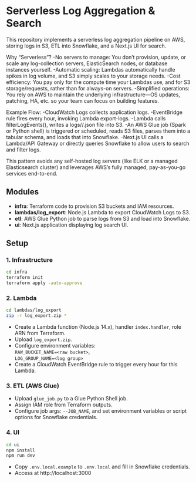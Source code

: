 # Serverless Log Aggregation & Search

This repository implements a serverless log aggregation pipeline on AWS, storing logs in S3, ETL into Snowflake, and a Next.js UI for search.

Why “Serverless”?
-No servers to manage: You don’t provision, update, or scale any log-collection servers, ElasticSearch nodes, or database instances yourself.
-Automatic scaling: Lambdas automatically handle spikes in log volume, and S3 simply scales to your storage needs.
-Cost efficiency: You pay only for the compute time your Lambdas use, and for S3 storage/requests, rather than for always-on servers.
-Simplified operations: You rely on AWS to maintain the underlying infrastructure—OS updates, patching, HA, etc. so your team can focus on building features.

Example Flow:
-CloudWatch Logs collects application logs.
-EventBridge rule fires every hour, invoking Lambda export-logs.
-Lambda calls filterLogEvents(), writes a logs/<logGroup>/<timestamp>.json file into S3.
-An AWS Glue job (Spark or Python shell) is triggered or scheduled, reads S3 files, parses them into a tabular schema, and loads that into Snowflake.
-Next.js UI calls a Lambda/API Gateway or directly queries Snowflake to allow users to search and filter logs.

This pattern avoids any self-hosted log servers (like ELK or a managed Elasticsearch cluster) and leverages AWS’s fully managed, pay-as-you-go services end-to-end.

## Modules

- **infra**: Terraform code to provision S3 buckets and IAM resources.
- **lambdas/log_export**: Node.js Lambda to export CloudWatch Logs to S3.
- **etl**: AWS Glue Python job to parse logs from S3 and load into Snowflake.
- **ui**: Next.js application displaying log search UI.

## Setup

### 1. Infrastructure
```bash
cd infra
terraform init
terraform apply -auto-approve
```

### 2. Lambda
```bash
cd lambdas/log_export
zip -r log_export.zip *
```
- Create a Lambda function (Node.js 14.x), handler `index.handler`, role ARN from Terraform.
- Upload `log_export.zip`.
- Configure environment variables:  
  `RAW_BUCKET_NAME=<raw bucket>`,  
  `LOG_GROUP_NAME=<log group>`  
- Create a CloudWatch EventBridge rule to trigger every hour for this Lambda.

### 3. ETL (AWS Glue)
- Upload `glue_job.py` to a Glue Python Shell job.
- Assign IAM role from Terraform outputs.
- Configure job args: `--JOB_NAME`, and set environment variables or script options for Snowflake credentials.

### 4. UI
```bash
cd ui
npm install
npm run dev
```
- Copy `.env.local.example` to `.env.local` and fill in Snowflake credentials.
- Access at http://localhost:3000
